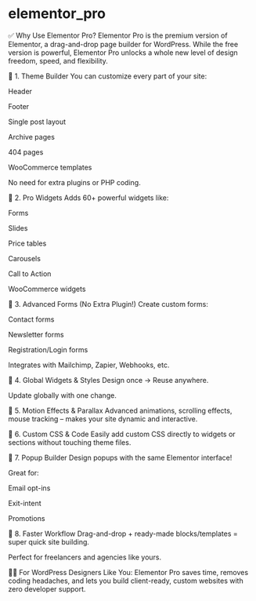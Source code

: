 # elementor_pro


✅ Why Use Elementor Pro?
Elementor Pro is the premium version of Elementor, a drag-and-drop page builder for WordPress. While the free version is powerful, Elementor Pro unlocks a whole new level of design freedom, speed, and flexibility.

🔹 1. Theme Builder
You can customize every part of your site:

Header

Footer

Single post layout

Archive pages

404 pages

WooCommerce templates

No need for extra plugins or PHP coding.

🔹 2. Pro Widgets
Adds 60+ powerful widgets like:

Forms

Slides

Price tables

Carousels

Call to Action

WooCommerce widgets

🔹 3. Advanced Forms (No Extra Plugin!)
Create custom forms:

Contact forms

Newsletter forms

Registration/Login forms

Integrates with Mailchimp, Zapier, Webhooks, etc.

🔹 4. Global Widgets & Styles
Design once → Reuse anywhere.

Update globally with one change.

🔹 5. Motion Effects & Parallax
Advanced animations, scrolling effects, mouse tracking – makes your site dynamic and interactive.

🔹 6. Custom CSS & Code
Easily add custom CSS directly to widgets or sections without touching theme files.

🔹 7. Popup Builder
Design popups with the same Elementor interface!

Great for:

Email opt-ins

Exit-intent

Promotions

🔹 8. Faster Workflow
Drag-and-drop + ready-made blocks/templates = super quick site building.

Perfect for freelancers and agencies like yours.

👨‍💻 For WordPress Designers Like You:
Elementor Pro saves time, removes coding headaches, and lets you build client-ready, custom websites with zero developer support.
